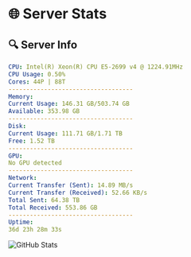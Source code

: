 # 🌐 Server Stats
## 🔍 Server Info
```yaml
CPU: Intel(R) Xeon(R) CPU E5-2699 v4 @ 1224.91MHz
CPU Usage: 0.50%
Cores: 44P | 88T
-----------------------------------
Memory:
Current Usage: 146.31 GB/503.74 GB
Available: 353.98 GB
-----------------------------------
Disk:
Current Usage: 111.71 GB/1.71 TB
Free: 1.52 TB
-----------------------------------
GPU:
No GPU detected
-----------------------------------
Network:
Current Transfer (Sent): 14.89 MB/s
Current Transfer (Received): 52.66 KB/s
Total Sent: 64.38 TB
Total Received: 553.86 GB
-----------------------------------
Uptime:
36d 23h 28m 33s
```
![GitHub Stats](https://img.shields.io/badge/Updated-2025-04-13_20:51:22-blue)